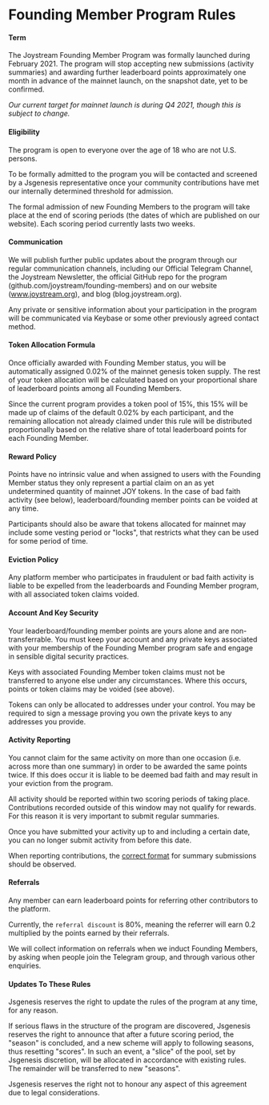 # Founding Member Program Rules

#### Term

The Joystream Founding Member Program was formally launched during February 2021.
The program will stop accepting new submissions (activity summaries) and awarding further leaderboard points approximately one month in advance of the mainnet launch, on the snapshot date, yet to be confirmed.

_Our current target for mainnet launch is during Q4 2021, though this is subject to change._

#### Eligibility

The program is open to everyone over the age of 18 who are not U.S. persons.

To be formally admitted to the program you will be contacted and screened by a Jsgenesis representative once your community contributions have met our internally determined threshold for admission.

The formal admission of new Founding Members to the program will take place at the end of scoring periods (the dates of which are published on our website). Each scoring period currently lasts two weeks.

#### Communication

We will publish further public updates about the program through our regular communication channels, including our Official Telegram Channel, the Joystream Newsletter, the official GitHub repo for the program (github.com/joystream/founding-members) and on our website (www.joystream.org), and blog (blog.joystream.org).

Any private or sensitive information about your participation in the program will be communicated via Keybase or some other previously agreed contact method.

#### Token Allocation Formula

Once officially awarded with Founding Member status, you will be automatically assigned 0.02% of the mainnet genesis token supply.
The rest of your token allocation will be calculated based on your proportional share of leaderboard points among all Founding Members.

Since the current program provides a token pool of 15%, this 15% will be made up of claims of the default 0.02% by each participant, and the remaining allocation not already claimed under this rule will be distributed proportionally based on the relative share of total leaderboard points for each Founding Member.

#### Reward Policy

Points have no intrinsic value and when assigned to users with the Founding Member status they only represent a partial claim on an as yet undetermined quantity of mainnet JOY tokens. In the case of bad faith activity (see below), leaderboard/founding member points can be voided at any time.

Participants should also be aware that tokens allocated for mainnet may include some vesting period or "locks", that restricts what they can be used for some period of time.

#### Eviction Policy

Any platform member who participates in fraudulent or bad faith activity is liable to be expelled from the leaderboards and Founding Member program, with all associated token claims voided.

#### Account And Key Security

Your leaderboard/founding member points are yours alone and are non-transferrable.
You must keep your account and any private keys associated with your membership of the Founding Member program safe and engage in sensible digital security practices.

Keys with associated Founding Member token claims must not be transferred to anyone else under any circumstances. Where this occurs, points or token claims may be voided (see above).

Tokens can only be allocated to addresses under your control. You may be required to sign a message proving you own the private keys to any addresses you provide.

#### Activity Reporting

You cannot claim for the same activity on more than one occasion (i.e. across more than one summary) in order to be awarded the same points twice. If this does occur it is liable to be deemed bad faith and may result in your eviction from the program.

All activity should be reported within two scoring periods of taking place. Contributions recorded outside of this window may not qualify for rewards. For this reason it is very important to submit regular summaries.

Once you have submitted your activity up to and including a certain date, you can no longer submit activity from before this date.

When reporting contributions, the [correct format](/SUBMISSION-GUIDELINES.md) for summary submissions should be observed.

#### Referrals

Any member can earn leaderboard points for referring other contributors to the platform.

Currently, the `referral discount` is 80%, meaning the referrer will earn 0.2 multiplied by the points earned by their referrals.

We will collect information on referrals when we induct Founding Members, by asking when people join the Telegram group, and through various other enquiries. 

#### Updates To These Rules

Jsgenesis reserves the right to update the rules of the program at any time, for any reason.

If serious flaws in the structure of the program are discovered, Jsgenesis reserves the right to announce that after a future scoring period, the "season" is concluded, and a new scheme will apply to following seasons, thus resetting "scores". In such an event, a "slice" of the pool, set by Jsgenesis discretion, will be allocated in accordance with existing rules. The remainder will be transferred to new "seasons".

Jsgenesis reserves the right not to honour any aspect of this agreement due to legal considerations.

